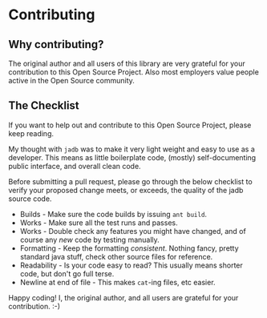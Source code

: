 # Contributing #
## Why contributing? ##
The original author and all users of this library are very grateful for your contribution
to this Open Source Project. Also most employers value people active in the Open Source
community.

## The Checklist ##
If you want to help out and contribute to this Open Source Project, please keep reading.

My thought with `jadb` was to make it very light weight and easy to use as a developer.
This means as little boilerplate code, (mostly) self-documenting public interface, and
overall clean code.

Before submitting a pull request, please go through the below checklist to verify
your proposed change meets, or exceeds, the quality of the jadb source code.

* Builds - Make sure the code builds by issuing `ant build`.
* Works - Make sure all the test runs and passes.
* Works - Double check any features you might have changed, and of course any _new_ code
  by testing manually.
* Formatting - Keep the formatting _consistent_. Nothing
  fancy, pretty standard java stuff, check other source files
  for reference.
* Readability - Is your code easy to read? This usually means shorter code, but don't go
  full terse.
* Newline at end of file - This makes `cat`-ing files, etc easier.

Happy coding! I, the original author, and all users are grateful for your contribution. :-)